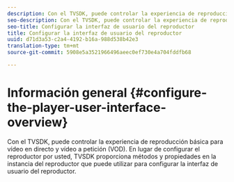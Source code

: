 ```yaml
---
description: Con el TVSDK, puede controlar la experiencia de reproducción básica para vídeo en directo y vídeo a petición (VOD). En lugar de configurar el reproductor por usted, TVSDK proporciona métodos y propiedades en la instancia del reproductor que puede utilizar para configurar la interfaz de usuario del reproductor.
seo-description: Con el TVSDK, puede controlar la experiencia de reproducción básica para vídeo en directo y vídeo a petición (VOD). En lugar de configurar el reproductor por usted, TVSDK proporciona métodos y propiedades en la instancia del reproductor que puede utilizar para configurar la interfaz de usuario del reproductor.
seo-title: Configurar la interfaz de usuario del reproductor
title: Configurar la interfaz de usuario del reproductor
uuid: d71d3a53-c2a4-4192-b16a-988d538b42e3
translation-type: tm+mt
source-git-commit: 5908e5a3521966496aeec0ef730e4a704fddfb68

---
```



# Información general {#configure-the-player-user-interface-overview}

Con el TVSDK, puede controlar la experiencia de reproducción básica para vídeo en directo y vídeo a petición (VOD). En lugar de configurar el reproductor por usted, TVSDK proporciona métodos y propiedades en la instancia del reproductor que puede utilizar para configurar la interfaz de usuario del reproductor.